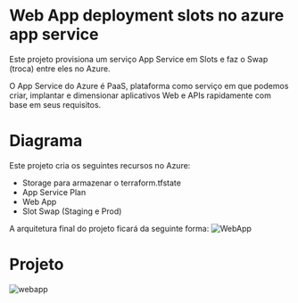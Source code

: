 # Web App deployment slots no azure app service
Este projeto provisiona um serviço App Service em Slots e faz o Swap (troca) entre eles no Azure.

O App Service do Azure é PaaS, plataforma como serviço em que podemos criar, implantar e dimensionar aplicativos Web e APIs rapidamente com base em seus requisitos. 

# Diagrama
Este projeto cria os seguintes recursos no Azure:
* Storage para armazenar o terraform.tfstate
* App Service Plan
* Web App 
* Slot Swap (Staging e Prod)

A arquitetura final do projeto ficará da seguinte forma:
![WebApp](https://user-images.githubusercontent.com/34435675/126075054-2fb4f0e0-db45-4b81-97bd-1075b5189f29.png)

# Projeto 
![webapp](https://user-images.githubusercontent.com/34435675/126084387-4e85252b-2494-4817-8427-a7db2bb0dd36.gif)



